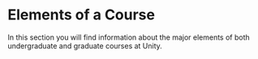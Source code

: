 # Elements of a Course

In this section you will find information about the major elements of both undergraduate and graduate courses at Unity. 

